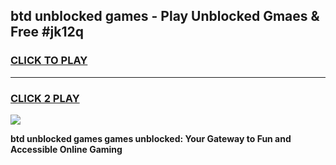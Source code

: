 
## btd unblocked games - Play Unblocked Gmaes & Free #jk12q
<h3>
<a href="https://news.freeplayer.one?title=btd_unblocked_games&ref=24F">CLICK TO PLAY</a></h3>
<hr>

<h3>
<a href="https://news.freeplayer.one?title=btd_unblocked_games&ref=24F">CLICK 2 PLAY</a>
  
</h3>

<a href="https://news.freeplayer.one?title=btd_unblocked_games&ref=24F/"><img src="https://clearcache.store/games.png"></a>


**btd unblocked games games unblocked: Your Gateway to Fun and Accessible Online Gaming**

